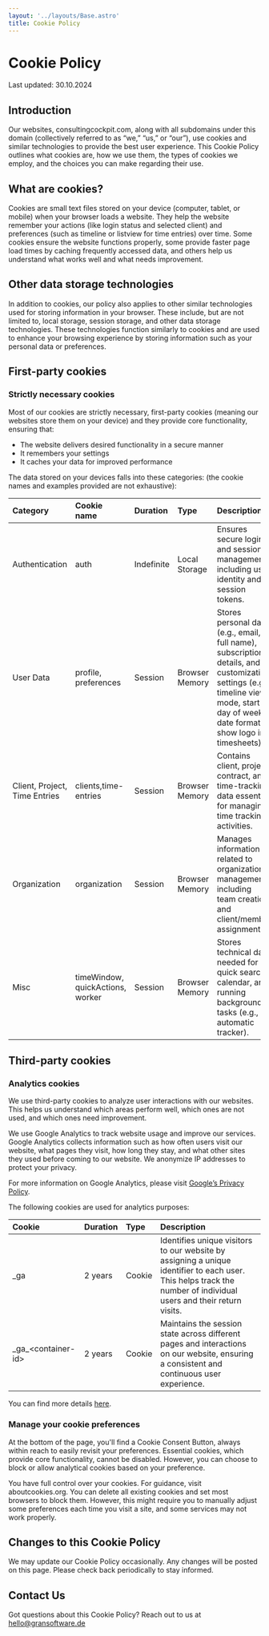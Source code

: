 ```yaml
---
layout: '../layouts/Base.astro'
title: Cookie Policy
---
```


# Cookie Policy

Last updated: 30.10.2024

## Introduction

Our websites, consultingcockpit.com, along with all subdomains under this domain (collectively referred to as “we,” “us,” or
“our”), use cookies and similar technologies to provide the best user experience. This Cookie Policy outlines what
cookies are, how we use them, the types of cookies we employ, and the choices you can make regarding their use.

## What are cookies?

Cookies are small text files stored on your device (computer, tablet, or mobile) when your browser loads a website. They
help the website remember your actions (like login status and selected client) and preferences (such as timeline or
listview for time entries) over time. Some cookies ensure the website functions properly, some provide faster page load
times by caching frequently accessed data, and others help us understand what works well and what needs improvement.

## Other data storage technologies

In addition to cookies, our policy also applies to other similar technologies used for storing information in your
browser. These include, but are not limited to, local storage, session storage, and other data storage technologies.
These technologies function similarly to cookies and are used to enhance your browsing experience by storing information
such as your personal data or preferences.

## First-party cookies

### Strictly necessary cookies

Most of our cookies are strictly necessary, first-party cookies (meaning our websites store them on your device) and
they provide core functionality, ensuring that:

* The website delivers desired functionality in a secure manner
* It remembers your settings
* It caches your data for improved performance

The data stored on your devices falls into these categories: (the cookie names and examples provided are not
exhaustive):

| Category                      | Cookie name                      | Duration   | Type           | Description                                                                                                                                                                          |
|:------------------------------|:---------------------------------|:-----------|:---------------|:-------------------------------------------------------------------------------------------------------------------------------------------------------------------------------------|
| Authentication                | auth                             | Indefinite | Local Storage  | Ensures secure login and session management, including user identity and session tokens.                                                                                             |
| User Data                     | profile, preferences             | Session    | Browser Memory | Stores personal data (e.g., email, full name), subscription details, and customization settings (e.g., timeline view mode, start day of week, date format, show logo in timesheets). |
| Client, Project, Time Entries | clients,time-entries             | Session    | Browser Memory | Contains client, project, contract, and time-tracking data essential for managing time tracking activities.                                                                          |
| Organization                  | organization                     | Session    | Browser Memory | Manages information related to organization management, including team creation and client/member assignments.                                                                       |
| Misc                          | timeWindow, quickActions, worker | Session    | Browser Memory | Stores technical data needed for quick search, calendar, and running background tasks (e.g., automatic tracker).                                                                     |

## Third-party cookies

### Analytics cookies

We use third-party cookies to analyze user interactions with our websites. This helps us understand which areas perform
well, which ones are not used, and which ones need improvement.

We use Google Analytics to track website usage and improve our services. Google Analytics collects information such as
how often users visit our website, what pages they visit, how long they stay, and what other sites they used before
coming to our website. We anonymize IP addresses to protect your privacy.

For more information on Google Analytics, please
visit [Google’s Privacy Policy](https://policies.google.com/privacy?hl=en-GB).

The following cookies are used for analytics purposes:

| Cookie                 | Duration | Type   | Description                                                                                                                                                       |
|:-----------------------|:---------|:-------|:------------------------------------------------------------------------------------------------------------------------------------------------------------------|
| \_ga	                  | 2 years	 | Cookie | Identifies unique visitors to our website by assigning a unique identifier to each user. This helps track the number of individual users and their return visits. |
| \_ga\_\<container-id\> | 2 years	 | Cookie | Maintains the session state across different pages and interactions on our website, ensuring a consistent and continuous user experience.                         |

You can find more details [here](https://support.google.com/analytics/answer/11397207?hl=en).

### Manage your cookie preferences

At the bottom of the page, you'll find a Cookie Consent Button, always within reach to easily revisit your preferences.
Essential cookies, which provide core functionality, cannot be disabled. However, you can choose to block or allow
analytical cookies based on your preference.

You have full control over your cookies. For guidance, visit aboutcookies.org. You can delete all existing cookies and
set most browsers to block them. However, this might require you to manually adjust some preferences each time you visit
a site, and some services may not work properly.

## Changes to this Cookie Policy

We may update our Cookie Policy occasionally. Any changes will be posted on this page. Please check back periodically to
stay informed.

## Contact Us

Got questions about this Cookie Policy? Reach out to us at hello@gransoftware.de